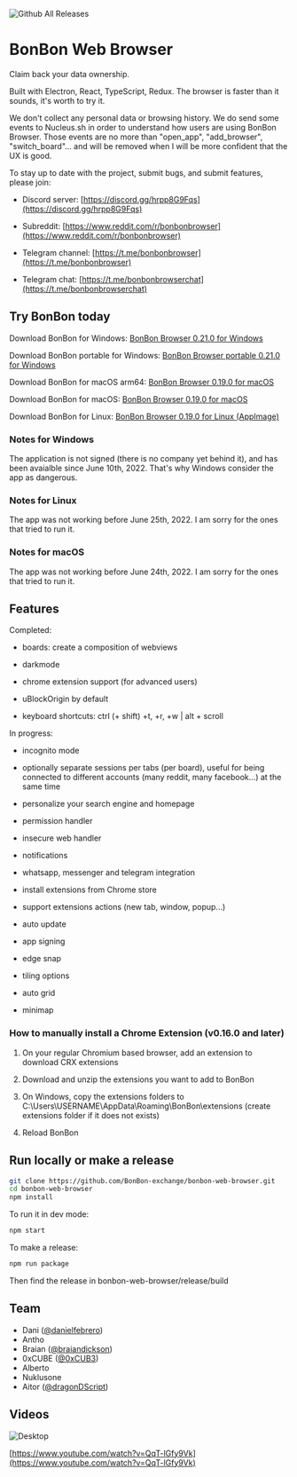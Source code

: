 ![Github All Releases](https://img.shields.io/github/downloads/BonBon-exchange/bonbon-web-browser/total.svg)

# BonBon Web Browser

Claim back your data ownership.

Built with Electron, React, TypeScript, Redux. The browser is faster than it sounds, it's worth to try it.

We don't collect any personal data or browsing history. We do send some events to Nucleus.sh in order to understand how users are using BonBon Browser. Those events are no more than "open_app", "add_browser", "switch_board"... and will be removed when I will be more confident that the UX is good.

To stay up to date with the project, submit bugs, and submit features, please join:

- Discord server: [https://discord.gg/hrpp8G9Fqs](https://discord.gg/hrpp8G9Fqs)

- Subreddit: [https://www.reddit.com/r/bonbonbrowser](https://www.reddit.com/r/bonbonbrowser)

- Telegram channel: [https://t.me/bonbonbrowser](https://t.me/bonbonbrowser)

- Telegram chat: [https://t.me/bonbonbrowserchat](https://t.me/bonbonbrowserchat)

## Try BonBon today

Download BonBon for Windows: [BonBon Browser 0.21.0 for Windows](https://github.com/BonBon-exchange/bonbon-web-browser/releases/download/v0.21.0/BonBon.Setup.0.21.0.exe)

Download BonBon portable for Windows: [BonBon Browser portable 0.21.0 for Windows](https://github.com/BonBon-exchange/bonbon-web-browser/releases/download/v0.21.0/BonBon.Browser.-.portable.exe)

Download BonBon for macOS arm64: [BonBon Browser 0.19.0 for macOS](https://github.com/BonBon-exchange/archived-bonbon-web-browser/releases/download/v0.19.0-rc1/BonBon-0.19.0-arm64.dmg)

Download BonBon for macOS: [BonBon Browser 0.19.0 for macOS](https://github.com/BonBon-exchange/archived-bonbon-web-browser/releases/download/v0.19.0-rc1/BonBon-0.19.0.dmg)

Download BonBon for Linux: [BonBon Browser 0.19.0 for Linux (AppImage)](https://github.com/BonBon-exchange/archived-bonbon-web-browser/releases/download/v0.19.0-rc1/BonBon-0.19.0.AppImage)

### Notes for Windows

The application is not signed (there is no company yet behind it), and has been avaialble since June 10th, 2022. That's why Windows consider the app as dangerous.

### Notes for Linux

The app was not working before June 25th, 2022. I am sorry for the ones that tried to run it.

### Notes for macOS

The app was not working before June 24th, 2022. I am sorry for the ones that tried to run it.

## Features

Completed:

- boards: create a composition of webviews

- darkmode

- chrome extension support (for advanced users)

- uBlockOrigin by default

- keyboard shortcuts: ctrl (+ shift) +t, +r, +w | alt + scroll

In progress:

- incognito mode

- optionally separate sessions per tabs (per board), useful for being connected to different accounts (many reddit, many facebook...) at the same time

- personalize your search engine and homepage

- permission handler

- insecure web handler

- notifications

- whatsapp, messenger and telegram integration

- install extensions from Chrome store

- support extensions actions (new tab, window, popup...)

- auto update

- app signing

- edge snap

- tiling options

- auto grid

- minimap

### How to manually install a Chrome Extension (v0.16.0 and later)

1. On your regular Chromium based browser, add an extension to download CRX extensions

2. Download and unzip the extensions you want to add to BonBon

3. On Windows, copy the extensions folders to C:\Users\USERNAME\AppData\Roaming\BonBon\extensions (create extensions folder if it does not exists)

4. Reload BonBon

## Run locally or make a release

```bash
git clone https://github.com/BonBon-exchange/bonbon-web-browser.git
cd bonbon-web-browser
npm install
```

To run it in dev mode:

```bash
npm start
```

To make a release:

```bash
npm run package
```

Then find the release in bonbon-web-browser/release/build

## Team

- Dani ([@danielfebrero](https://github.com/danielfebrero))
- Antho
- Braian ([@braiandickson](https://github.com/braiandickson))
- 0xCUBE ([@0xCUB3](https://github.com/0xCUB3))
- Alberto
- Nuklusone
- Aitor ([@dragonDScript](https://github.com/dragonDScript))

## Videos

![Desktop](https://media.giphy.com/media/gbSdr8VkxappmBCoJq/giphy.gif)

[https://www.youtube.com/watch?v=QqT-lGfy9Vk](https://www.youtube.com/watch?v=QqT-lGfy9Vk)
